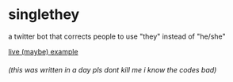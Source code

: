 # singlethey

a twitter bot that corrects people to use "they" instead of "he/she" 

[live (maybe) example](https://twitter.com/singlethey)

###### (this was written in a day pls dont kill me i know the codes bad)
